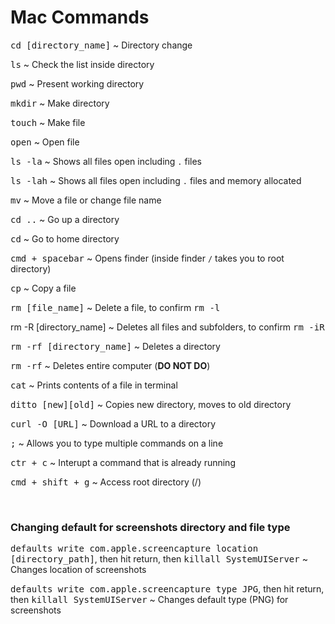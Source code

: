# **Mac Commands**

<kbd>cd [directory_name]</kbd> ~ Directory change

<kbd>ls</kbd> ~ Check the list inside directory

<kbd>pwd</kbd> ~ Present working directory

<kbd>mkdir</kbd> ~ Make directory

<kbd>touch</kbd> ~ Make file

<kbd>open</kbd> ~ Open file

<kbd>ls -la</kbd> ~ Shows all files open including `.` files

<kbd>ls -lah</kbd> ~ Shows all files open including `.` files and memory allocated

<kbd>mv</kbd> ~ Move a file or change file name

<kbd>cd ..</kbd> ~ Go up a directory

<kbd>cd</kbd> ~ Go to home directory

<kbd>cmd + spacebar</kbd> ~ Opens finder (inside finder `/` takes you to root directory)

<kbd>cp</kbd> ~ Copy a file

<kbd>rm [file_name]</kbd> ~ Delete a file, to confirm <kbd>rm -l</kbd>

<kdb>rm -R [directory_name]</kdb> ~ Deletes all files and subfolders, to confirm <kbd>rm -iR</kbd>

<kbd>rm -rf [directory_name]</kbd> ~ Deletes a directory

<kbd>rm -rf</kbd> ~ Deletes entire computer (**DO NOT DO**)

<kbd>cat</kbd> ~ Prints contents of a file in terminal

<kbd>ditto [new][old]</kbd> ~ Copies new directory, moves to old directory

<kbd>curl -O [URL]</kbd> ~ Download a URL to a directory

<kbd>;</kbd> ~ Allows you to type multiple commands on a line

<kbd>ctr + c</kbd> ~ Interupt a command that is already running

<kbd>cmd + shift + g</kbd> ~ Access root directory (/)

&nbsp;

### **Changing default for screenshots directory and file type**

<kbd>defaults write com.apple.screencapture location [directory_path]</kbd>, then
hit return, then <kbd>killall SystemUIServer</kbd> ~ Changes location of screenshots

<kbd>defaults write com.apple.screencapture type JPG</kbd>, then hit return, then
<kbd>killall SystemUIServer</kbd> ~ Changes default type (PNG) for screenshots

